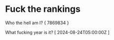 # Fuck the rankings

Who the hell am I?
{ 7869834 }

What fucking year is it?
[ 2024-08-24T05:00:00Z ]
